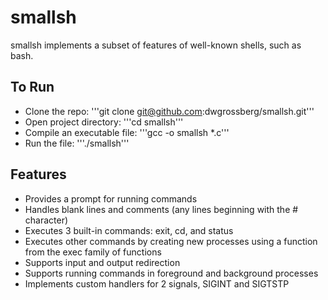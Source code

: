 # smallsh
smallsh implements a subset of features of well-known shells, such as bash.

## To Run
- Clone the repo: '''git clone git@github.com:dwgrossberg/smallsh.git'''
- Open project directory: '''cd smallsh'''
- Compile an executable file: '''gcc -o smallsh *.c'''
- Run the file: '''./smallsh'''

## Features
- Provides a prompt for running commands
- Handles blank lines and comments (any lines beginning with the # character)
- Executes 3 built-in commands: exit, cd, and status 
- Executes other commands by creating new processes using a function from the exec family of functions
- Supports input and output redirection
- Supports running commands in foreground and background processes
- Implements custom handlers for 2 signals, SIGINT and SIGTSTP
